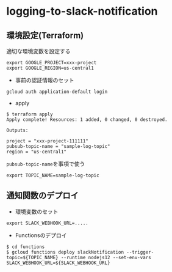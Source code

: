 # logging-to-slack-notification


## 環境設定(Terraform)

適切な環境変数を設定する

```shell
export GOOGLE_PROJECT=xxx-project
export GOOGLE_REGION=us-central1
```


- 事前の認証情報のセット

```
gcloud auth application-default login
```

- apply

```shell
$ terraform apply
Apply complete! Resources: 1 added, 0 changed, 0 destroyed.

Outputs:

project = "xxx-project-111111"
pubsub-topic-name = "sample-log-topic"
region = "us-central1"
```

`pubsub-topic-name`を事項で使う

```
export TOPIC_NAME=sample-log-topic
```

## 通知関数のデプロイ

- 環境変数のセット

```
export SLACK_WEBHOOK_URL=.....
```

- Functionsのデプロイ

```
$ cd functions
$ gcloud functions deploy slackNotification --trigger-topic=${TOPIC_NAME} --runtime nodejs12 --set-env-vars SLACK_WEBHOOK_URL=${SLACK_WEBHOOK_URL}
```
